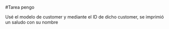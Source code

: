 #Tarea pengo

Usé el modelo de customer y mediante el ID de dicho customer, se imprimió un saludo con su nombre
